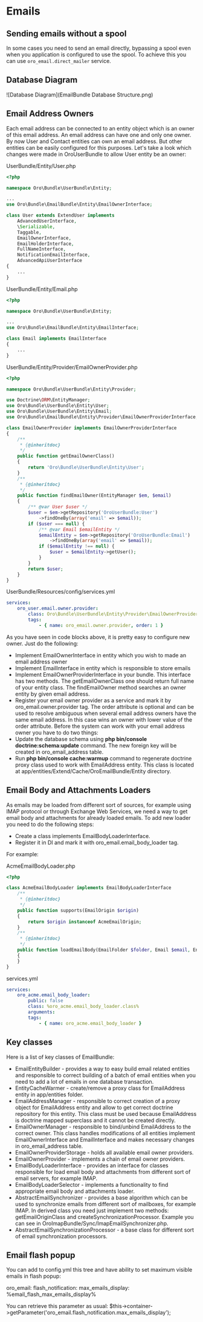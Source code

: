 Emails
=======

Sending emails without a spool
------------------------------
In some cases you need to send an email directly, bypassing a spool even when you application is configured to use the spool. To achieve this you can use `oro_email.direct_mailer` service.

Database Diagram
----------------
![Database Diagram](EmailBundle Database Structure.png)

Email Address Owners
--------------------
Each email address can be connected to an entity object which is an owner of this email address. An email address can have one and only one owner. By now User and Contact entities can own an email address. But other entities can be easily configured for this purposes. Let's take a look which changes were made in OroUserBundle to allow User entity be an owner:

UserBundle/Entity/User.php

``` php
<?php

namespace Oro\Bundle\UserBundle\Entity;

...
use Oro\Bundle\EmailBundle\Entity\EmailOwnerInterface;

class User extends ExtendUser implements
    AdvancedUserInterface,
    \Serializable,
    Taggable,
    EmailOwnerInterface,
    EmailHolderInterface,
    FullNameInterface,
    NotificationEmailInterface,
    AdvancedApiUserInterface
{
    ...
}
```
UserBundle/Entity/Email.php

``` php
<?php

namespace Oro\Bundle\UserBundle\Entity;

...
use Oro\Bundle\EmailBundle\Entity\EmailInterface;

class Email implements EmailInterface
{
    ...
}
```
UserBundle/Entity/Provider/EmailOwnerProvider.php

``` php
<?php

namespace Oro\Bundle\UserBundle\Entity\Provider;

use Doctrine\ORM\EntityManager;
use Oro\Bundle\UserBundle\Entity\User;
use Oro\Bundle\UserBundle\Entity\Email;
use Oro\Bundle\EmailBundle\Entity\Provider\EmailOwnerProviderInterface;

class EmailOwnerProvider implements EmailOwnerProviderInterface
{
    /**
     * {@inheritdoc}
     */
    public function getEmailOwnerClass()
    {
        return 'Oro\Bundle\UserBundle\Entity\User';
    }
    /**
     * {@inheritdoc}
     */
    public function findEmailOwner(EntityManager $em, $email)
    {
        /** @var User $user */
        $user = $em->getRepository('OroUserBundle:User')
            ->findOneBy(array('email' => $email));
        if ($user === null) {
            /** @var Email $emailEntity */
            $emailEntity = $em->getRepository('OroUserBundle:Email')
                ->findOneBy(array('email' => $email));
            if ($emailEntity !== null) {
                $user = $emailEntity->getUser();
            }
        }
        return $user;
    }
}
```
UserBundle/Resources/config/services.yml

``` yaml
services:
    oro_user.email.owner.provider:
        class: Oro\Bundle\UserBundle\Entity\Provider\EmailOwnerProvider
        tags:
            - { name: oro_email.owner.provider, order: 1 }
```
As you have seen in code blocks above, it is pretty easy to configure new owner. Just do the following:

 - Implement EmailOwnerInterface in entity which you wish to made an email address owner
 - Implement EmailInterface in entity which is responsible to store emails
 - Implement EmailOwnerProviderInterface in your bundle. This interface has two methods. The getEmailOwnerClass one should return full name of your entity class. The findEmailOwner method searches an owner entity by given email address.
 - Register your email owner provider as a service and mark it by oro_email.owner.provider tag. The order attribute is optional and can be used to resolve ambiguous when several email address owners have the same email address. In this case wins an owner with lower value of the order attribute.
Before the system can work with your email address owner you have to do two things:
 - Update the database schema using **php bin/console doctrine:schema:update** command. The new foreign key will be created in oro_email_address table.
 - Run **php bin/console cache:warmup** command to regenerate doctrine proxy class used to work with EmailAddress entity. This class is located at app/entities/Extend/Cache/OroEmailBundle/Entity directory.

Email Body and Attachments Loaders
----------------------------------
As emails may be loaded from different sort of sources, for example using IMAP protocol or through Exchange Web Services, we need a way to get email body and attachments for already loaded emails. To add new loader you need to do the following steps:

 - Create a class implements EmailBodyLoaderInterface.
 - Register it in DI and mark it with oro_email.email_body_loader tag.

For example:

AcmeEmailBodyLoader.php

``` php
<?php

class AcmeEmailBodyLoader implements EmailBodyLoaderInterface
    /**
     * {@inheritdoc}
     */
    public function supports(EmailOrigin $origin)
    {
        return $origin instanceof AcmeEmailOrigin;
    }
    /**
     * {@inheritdoc}
     */
    public function loadEmailBody(EmailFolder $folder, Email $email, EntityManager $em)
    {
    }
}
```
services.yml

``` yaml
services:
    oro_acme.email_body_loader:
        public: false
        class: %oro_acme.email_body_loader.class%
        arguments:
        tags:
            - { name: oro_acme.email_body_loader }
```

Key classes
-----------
Here is a list of key classes of EmailBundle:

 - EmailEntityBuilder - provides a way to easy build email related entities and responsible to correct building of a batch of email entities when you need to add a lot of emails in one database transaction.
 - EntityCacheWarmer - create/remove a proxy class for EmailAddress entity in app/entities folder.
 - EmailAddressManager - responsible to correct creation of a proxy object for EmailAddress entity and allow to get correct doctrine repository for this entity. This class must be used because EmailAddress is doctrine mapped superclass and it cannot be created directly.
 - EmailOwnerManager - responsible to bind/unbind EmailAddress to the correct owner. This class handles modifications of all entities implement EmailOwnerInterface and EmailInterface and makes necessary changes in oro_email_address table.
 - EmailOwnerProviderStorage - holds all available email owner providers.
 - EmailOwnerProvider - implements a chain of email owner providers.
 - EmailBodyLoaderInterface - provides an interface for classes responsible for load email body and attachments from different sort of email servers, for example IMAP.
 - EmailBodyLoaderSelector - implements a functionality to find appropriate email body and attachments loader.
 - AbstractEmailSynchronizer - provides a base algorithm which can be used to synchronize emails from different sort of mailboxes, for example IMAP. In derived class you need just implement two methods: getEmailOriginClass and createSynchronizationProcessor. Example you can see in OroImapBundle/Sync/ImapEmailSynchronizer.php.
 - AbstractEmailSynchronizationProcessor - a base class for different sort of email synchronization processors.

Email flash popup
-----------------
You can add to config.yml this tree and have ability to set maximum visible emails in flash popup:

oro_email:
    flash_notification:
        max_emails_display: %email_flash_max_emails_display%

You can retrieve this parameter as usual:
    $this->container->getParameter('oro_email.flash_notification.max_emails_display');
